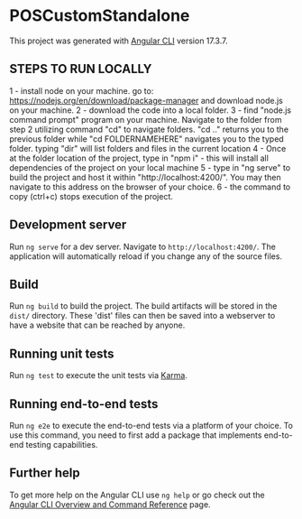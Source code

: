 # POSCustomStandalone

This project was generated with [Angular CLI](https://github.com/angular/angular-cli) version 17.3.7.

## STEPS TO RUN LOCALLY

1 - install node on your machine. go to: https://nodejs.org/en/download/package-manager and download node.js on your machine.
2 - download the code into a local folder.
3 - find "node.js command prompt" program on your machine. Navigate to the folder from step 2 utilizing command "cd" to navigate folders.
"cd .." returns you to the previous folder while "cd FOLDERNAMEHERE" navigates you to the typed folder. typing "dir" will list folders and files in the current location
4 - Once at the folder location of the project, type in "npm i" - this will install all dependencies of the project on your local machine
5 - type in "ng serve" to build the project and host it within "http://localhost:4200/". You may then navigate to this address on the browser of your choice.
6 - the command to copy (ctrl+c) stops execution of the project.

## Development server

Run `ng serve` for a dev server. Navigate to `http://localhost:4200/`. The application will automatically reload if you change any of the source files.

## Build

Run `ng build` to build the project. The build artifacts will be stored in the `dist/` directory.
These 'dist' files can then be saved into a webserver to have a website that can be reached by anyone.

## Running unit tests

Run `ng test` to execute the unit tests via [Karma](https://karma-runner.github.io).

## Running end-to-end tests

Run `ng e2e` to execute the end-to-end tests via a platform of your choice. To use this command, you need to first add a package that implements end-to-end testing capabilities.

## Further help

To get more help on the Angular CLI use `ng help` or go check out the [Angular CLI Overview and Command Reference](https://angular.io/cli) page.
